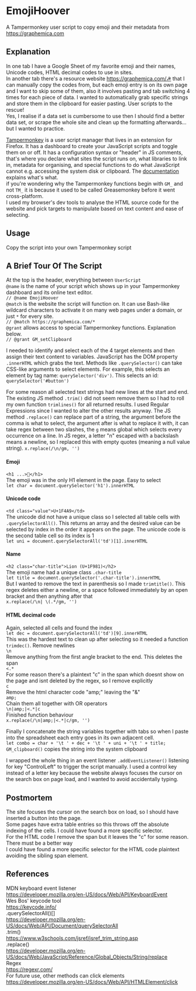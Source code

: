 # EmojiHoover

A Tampermonkey user script to copy emoji and their metadata from https://graphemica.com

## Explanation

In one tab I have a Google Sheet of my favorite emoji and their names, Unicode codes, HTML decimal codes to use in sites.  
In another tab there's a resource website https://graphemica.com/☭ that I can manually copy the codes from, but each emoji entry is on its own page and I want to skip some of them, also it involves pasting and tab switching 4 times for each piece of data. I wanted to automatically grab specific strings and store them in the clipboard for easier pasting. User scripts to the rescue!  
Yes, I realise if a data set is cumbersome to use then I should find a better data set, or scrape the whole site and clean up the formatting afterwards... but I wanted to practice.

[Tampermonkey](https://www.tampermonkey.net/) is a user script manager that lives in an extension for Firefox. It has a dashboard to create your JavaScript scripts and toggle them on or off. It has a configuration syntax or "header" in JS comments, that's where you declare what sites the script runs on, what libraries to link in, metadata for organising, and special functions to do what JavaScript cannot e.g. accessing the system disk or clipboard. The [documentation](https://www.tampermonkey.net/documentation.php) explains what's what.  
if you're wondering why the Tampermonkey functions begin with `GM_` and not `TM_` it is because it used to be called Greasemonkey before it went cross-platform.  
I used my browser's dev tools to analyse the HTML source code for the website and pick targets to manipulate based on text content and ease of selecting.

## Usage

Copy the script into your own Tampermonkey script

## A Brief Tour Of The Script

At the top is the header, everything between `UserScript`  
`@name` is the name of your script which shows up in your Tampermonkey dashboard and its online text editor.  
`// @name EmojiHoover`  
`@match` is the website the script will function on. It can use Bash-like wildcard characters to activate it on many web pages under a domain, or just `*` for every site.  
`// @match https://graphemica.com/*`  
`@grant` allows access to special Tampermonkey functions. Explanation below.  
`// @grant GM_setClipboard`

I needed to identify and select each of the 4 target elements and then assign their text content to variables. JavaScript has the DOM property `.innerHTML` which grabs the text. Methods like `.querySelector()` can take CSS-like arguments to select elements.
For example, this selects an element by tag name: `querySelector('div')`. This selects an id: `querySelector('#button')`

For some reason all selected text strings had new lines at the start and end. The existing JS method `.trim()` did not seem remove them so I had to roll my own function `trimlines()` for all returned results. I used Regular Expressions since I wanted to alter the other results anyway. The JS method `.replace()` can replace part of a string, the argument before the comma is what to select, the argument after is what to replace it with, it can take regex between two slashes, the `g` means global which selects every occurrence on a line. In JS regex, a letter "n" escaped with a backslash means a newline, so I replaced this with empty quotes (meaning a null value string).
`x.replace(/\n/gm, '')`

#### Emoji

`<h1 ...>🐀</h1>`  
The emoji was in the only H1 element in the page. Easy to select  
`let char = document.querySelector('h1').innerHTML`

#### Unicode code

`<td class="value">U+1F4A9</td>`  
The unicode did not have a unique class so I selected all table cells with `.querySelectorAll()`. This returns an array and the desired value can be selected by index in the order it appears on the page. The unicode code is the second table cell so its index is 1  
`let uni = document.querySelectorAll('td')[1].innerHTML`

#### Name

`<h2 class="char-title">Lion (U+1F981)</h2>`  
The emoji name had a unique class `.char-title`  
`let title = document.querySelector('.char-title').innerHTML`  
But I wanted to remove the text in parenthesis so I made `trimtitle()`. This regex deletes either a newline, or a space followed immediately by an open bracket and then anything after that  
`x.replace(/\n| \(.*/gm, '')`

#### HTML decimal code

Again, selected all cells and found the index  
`let dec = document.querySelectorAll('td')[9].innerHTML`  
This was the hardest text to clean up after selecting so it needed a function `trimdec()`.
Remove newlines  
`\n`  
Remove anything from the first angle bracket to the end. This deletes the span  
`<.*`  
For some reason there's a plaintext "c" in the span which doesnt show on the page and isnt deleted by the regex, so I remove explicitly  
`c`  
Remove the html character code "amp;" leaving the "&"  
`amp;`  
Chain them all together with OR operators  
`\n|amp;|<.*|c`  
Finished function behaviour  
`x.replace(/\n|amp;|<.*|c/gm, '')`

Finally I concatenate the string variables together with tabs so when I paste into the spreadsheet each entry goes in its own adjacent cell.  
`let combo = char + '\t ' + dec + '\t ' + uni + '\t ' + title;`  
`GM_clipboard()` copies the string into the system clipboard

I wrapped the whole thing in an event listener `.addEventListener()` listening for key "ControlLeft" to trigger the script manually. I used a control key instead of a letter key because the website always focuses the cursor on the search box on page load, and I wanted to avoid accidentally typing.

## Postmortem

The site focuses the cursor on the search box on load, so I should have inserted a button into the page.  
Some pages have extra table entries so this throws off the absolute indexing of the cells. I could have found a more specific selector.  
For the HTML code I remove the span but it leaves the "c" for some reason. There must be a better way  
I could have found a more specific selector for the HTML code plaintext avoiding the sibling span element.

## References

MDN keyboard event listener  
https://developer.mozilla.org/en-US/docs/Web/API/KeyboardEvent  
Wes Bos' keycode tool  
https://keycode.info/  
.querySelectorAll()[]  
https://developer.mozilla.org/en-US/docs/Web/API/Document/querySelectorAll  
.trim()  
https://www.w3schools.com/jsref/jsref_trim_string.asp  
.replace()  
https://developer.mozilla.org/en-US/docs/Web/JavaScript/Reference/Global_Objects/String/replace  
Regex  
https://regexr.com/  
For future use, other methods can click elements  
https://developer.mozilla.org/en-US/docs/Web/API/HTMLElement/click
